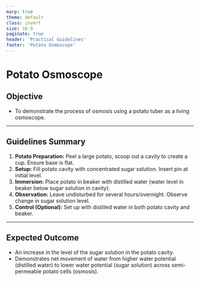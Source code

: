 ```yaml
---
marp: true
theme: default
class: invert
size: 16:9
paginate: true
header: 'Practical Guidelines'
footer: 'Potato Osmoscope'
---
```


# Potato Osmoscope

## Objective

*   To demonstrate the process of osmosis using a potato tuber as a living osmoscope.

---

## Guidelines Summary

1.  **Potato Preparation:** Peel a large potato, scoop out a cavity to create a cup. Ensure base is flat.
2.  **Setup:** Fill potato cavity with concentrated sugar solution. Insert pin at initial level.
3.  **Immersion:** Place potato in beaker with distilled water (water level in beaker below sugar solution in cavity).
4.  **Observation:** Leave undisturbed for several hours/overnight. Observe change in sugar solution level.
5.  **Control (Optional):** Set up with distilled water in both potato cavity and beaker.

---

## Expected Outcome

*   An increase in the level of the sugar solution in the potato cavity.
*   Demonstrates net movement of water from higher water potential (distilled water) to lower water potential (sugar solution) across semi-permeable potato cells (osmosis).

